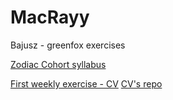 # MacRayy
Bajusz - greenfox exercises

[Zodiac Cohort syllabus](https://github.com/greenfox-academy/zodiac-syllabus)

[First weekly exercise - CV](https://macrayy.github.io/)
[CV's repo](https://www.google.com "Google's Homepage")
